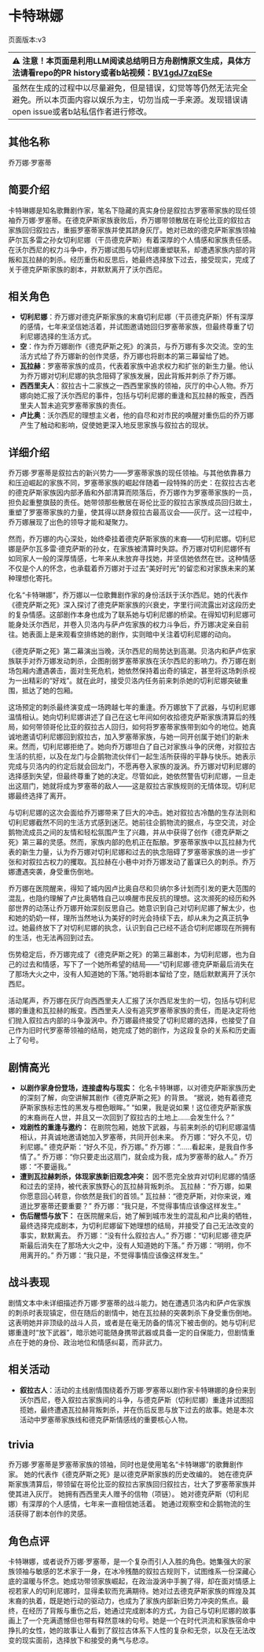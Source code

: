 # 卡特琳娜
页面版本:v3
 

| :warning: 注意！本页面是利用LLM阅读总结明日方舟剧情原文生成，具体方法请看repo的PR history或者b站视频：[BV1gdJ7zqESe](https://www.bilibili.com/video/BV1gdJ7zqESe/)         |
|:----------------------------|
| 虽然在生成的过程中以尽量避免，但是错误，幻觉等等仍然无法完全避免。所以本页面内容以娱乐为主，切勿当成一手来源。发现错误请open issue或者b站私信作者进行修改。|



## 其他名称
乔万娜·罗塞蒂
## 简要介绍
卡特琳娜是知名歌舞剧作家，笔名下隐藏的真实身份是叙拉古罗塞蒂家族的现任领袖乔万娜·罗塞蒂。在德克萨斯家族衰败后，乔万娜带领散居在哥伦比亚的叙拉古家族回归叙拉古，重振罗塞蒂家族并使其跻身灰厅。她对已故的德克萨斯家族领袖萨尔瓦多雷之孙女切利尼娜（干员德克萨斯）有着深厚的个人情感和家族责任感。在沃尔西尼的权力斗争中，乔万娜试图与切利尼娜重塑联系，却遭遇家族内部的背叛和瓦拉赫的刺杀。经历重伤和反思后，她最终选择放下过去，接受现实，完成了关于德克萨斯家族的剧本，并默默离开了沃尔西尼。
## 相关角色
-   **切利尼娜**：乔万娜对德克萨斯家族的末裔切利尼娜（干员德克萨斯）怀有深厚的感情，七年来坚信她活着，并试图邀请她回归罗塞蒂家族，但最终尊重了切利尼娜选择的生活方式。
-   **空**：作为乔万娜剧作《德克萨斯之死》的演员，与乔万娜有多次交流。空的生活方式给了乔万娜新的创作灵感，乔万娜也将剧本的第三幕留给了她。
-   **瓦拉赫**：罗塞蒂家族的成员，代表着家族中追求权力和扩张的新生力量。他认为乔万娜对切利尼娜的执念阻碍了家族发展，因此背叛并刺杀了乔万娜。
-   **西西里夫人**：叙拉古十二家族之一西西里家族的领袖，灰厅的中心人物。乔万娜向她汇报了沃尔西尼的事件，包括与切利尼娜的重逢和瓦拉赫的叛变，西西里夫人暂未追究罗塞蒂家族的责任。
-   **卢比奥**：沃尔西尼的理想主义者，他的自尽和对市民的唤醒对重伤后的乔万娜产生了触动和影响，促使她更深入地反思家族与叙拉古的现状。
## 详细介绍
乔万娜·罗塞蒂是叙拉古的新兴势力——罗塞蒂家族的现任领袖。与其他依靠暴力和压迫崛起的家族不同，罗塞蒂家族的崛起伴随着一段特殊的历史：在叙拉古古老的德克萨斯家族因内部矛盾和外部清算而陨落后，乔万娜作为罗塞蒂家族的一员，担负起重整旗鼓的责任。她带领那些散居在哥伦比亚的叙拉古家族成员回归故土，重塑了罗塞蒂家族的力量，使其得以跻身叙拉古最高议会——灰厅。这一过程中，乔万娜展现了出色的领导才能和凝聚力。

然而，乔万娜的内心深处，始终牵挂着德克萨斯家族的末裔——切利尼娜。切利尼娜是萨尔瓦多雷·德克萨斯的孙女，在家族被清算时失踪。乔万娜对切利尼娜怀有如同家人一般的深厚情感，七年来从未放弃寻找她，并坚信她依然在世。这种情感不仅是个人的怀念，也承载着乔万娜对于过去“美好时光”的留恋和对家族未来的某种理想化寄托。

化名“卡特琳娜”，乔万娜以一位歌舞剧作家的身份活跃于沃尔西尼。她的代表作《德克萨斯之死》深入探讨了德克萨斯家族的兴衰史，字里行间流露出对这段历史的复杂情感。这部剧作本身也成为了联系她与切利尼娜的桥梁。在得知切利尼娜可能身处沃尔西尼，并卷入贝洛内与萨卢佐家族的权力斗争后，乔万娜决定亲自前往。她表面上是来观看空排练她的剧作，实则暗中关注着切利尼娜的动向。

《德克萨斯之死》第二幕演出当晚，沃尔西尼的局势达到高潮。贝洛内和萨卢佐家族联手对乔万娜发动刺杀，企图削弱罗塞蒂家族在沃尔西尼的影响力。乔万娜在剧场包厢内遭遇袭击，面对生死危机，她依然保持着出奇的镇定，甚至将这场刺杀视为一出精彩的“好戏”。就在此时，接受贝洛内任务前来刺杀她的切利尼娜突破重围，抵达了她的包厢。

这场预定的刺杀最终演变成一场跨越七年的重逢。乔万娜放下了武器，与切利尼娜温情相认。她向切利尼娜讲述了自己在这七年间如何收拾德克萨斯家族清算后的残局，如何带领哥伦比亚的叙拉古人回归，如何将罗塞蒂家族带到如今的地位。她真诚地邀请切利尼娜回到叙拉古，加入罗塞蒂家族，与她一同开创属于她们的新未来。然而，切利尼娜拒绝了。她向乔万娜坦白了自己对家族斗争的厌倦，对叙拉古生活的抗拒，以及在龙门与企鹅物流伙伴们一起生活所获得的平静与快乐。她表示完成与贝洛内的约定后就会回龙门，不愿再卷入家族的漩涡。乔万娜对切利尼娜的选择感到失望，但最终尊重了她的决定。尽管如此，她依然警告切利尼娜，一旦走出这扇门，她就将成为罗塞蒂的敌人——这是叙拉古家族规则的无情体现。切利尼娜最终选择了离开。

与切利尼娜的这次会面给乔万娜带来了巨大的冲击。她对叙拉古冷酷的生存法则和切利尼娜截然不同的生活方式感到迷茫。她前往企鹅物流的据点，与空交流，对企鹅物流成员之间的友情和轻松氛围产生了兴趣，并从中获得了创作《德克萨斯之死》第三幕的灵感。然而，家族内部的危机正在酝酿。罗塞蒂家族中以瓦拉赫为代表的新生力量，认为乔万娜对切利尼娜和过去的执念阻碍了罗塞蒂家族的进一步扩张和对叙拉古权力的攫取。瓦拉赫在小巷中对乔万娜发动了蓄谋已久的刺杀。乔万娜遭遇突袭，身受重伤倒地。

乔万娜在医院醒来，得知了城内因卢比奥自尽和贝纳尔多计划而引发的更大范围的混乱，也隐约理解了卢比奥牺牲自己以唤醒市民反抗的理想。这次濒死的经历和外部世界的动荡让乔万娜开始深刻反思自己。她意识到自己对切利尼娜了解太少，也和她的奶奶一样，理所当然地认为美好的时光会持续下去，却从未为之真正抗争过。她最终放下了对切利尼娜的执念，认识到自己已经不适合切利尼娜现在所拥有的生活，也无法再回到过去。

伤势稳定后，乔万娜完成了《德克萨斯之死》的第三幕剧本，为切利尼娜，也为自己的过去和情感，写下了一个她所希望的结局——“切利尼娜·德克萨斯最后消失在了那场大火之中，没有人知道她的下落。”她将剧本留给了空，随后默默离开了沃尔西尼。

活动尾声，乔万娜在灰厅向西西里夫人汇报了沃尔西尼发生的一切，包括与切利尼娜的重逢和瓦拉赫的叛变。西西里夫人没有追究罗塞蒂家族的责任，而是决定将他们抛入叙拉古内部的斗争漩涡中。乔万娜最终接受了切利尼娜的选择，也接受了自己作为旧时代罗塞蒂领袖的结局，她完成了她的剧作，为这段复杂的关系和历史画上了句号。
## 剧情高光
*   **以剧作家身份登场，连接虚构与现实：** 化名卡特琳娜，以对德克萨斯家族历史的深刻了解，向空讲解其剧作《德克萨斯之死》的背景。
    “据说，她有着德克萨斯家族标志性的黑发与橙色眼眸。”
    “如果，我是说如果！这位德克萨斯家族的末裔尚在人世，并且又一次回到了叙拉古的土地上......会发生什么？”
*   **戏剧性的重逢与邀约：** 在剧院包厢，她放下武器，与前来刺杀的切利尼娜温情相认，并真诚地邀请她加入罗塞蒂，共同开创未来。
    乔万娜：“好久不见，切利尼娜。”
    德克萨斯：“好久不见，乔万娜。”
    乔万娜：“......看起来，是我自作多情了。”
    乔万娜：“你只要走出这扇门，就会成为我，成为罗塞蒂的敌人。”
    乔万娜：“不要逼我。”
*   **遭到瓦拉赫刺杀，体现家族新旧观念冲突：** 因不愿完全放弃对切利尼娜的情感和过去的坚持，被代表家族野心的瓦拉赫背叛刺杀。
    瓦拉赫：“乔万娜，如果你愿意回心转意，你依然是我们的首领。”
    瓦拉赫：“德克萨斯，对你来说，难道比罗塞蒂还要重要？”
    乔万娜：“我只是，不觉得事情应该像这样发生。”
*   **伤后醒悟与放下：** 在医院醒来后，她了解到城市发生的混乱和卢比奥的牺牲，最终选择完成剧本，为切利尼娜留下她理想的结局，并接受了自己无法改变的事实，默默离去。
    乔万娜：“没有什么叙拉古人。”
    乔万娜：“切利尼娜·德克萨斯最后消失在了那场大火之中，没有人知道她的下落。”
    乔万娜：“明明，你不用离开的。”
    乔万娜：“我只是，不觉得事情应该像这样发生。”
## 战斗表现
剧情文本中未详细描述乔万娜·罗塞蒂的战斗能力。她在遭遇贝洛内和萨卢佐家族的刺杀时表现镇定，但在随后的剧情中，她在瓦拉赫的突袭刺杀下身受重伤倒地。这表明她并非顶级的战斗人员，或者是在毫无防备的情况下被击倒的。她与切利尼娜重逢时“放下武器”，暗示她可能随身携带武器或具备一定的自保能力，但剧情重点在于她的身份、政治地位和情感纠葛，而非武力。
## 相关活动
-   **叙拉古人**：活动的主线剧情围绕着乔万娜·罗塞蒂以剧作家卡特琳娜的身份来到沃尔西尼，卷入叙拉古家族间的斗争，与德克萨斯（切利尼娜）重逢并试图招揽她，最终遭遇瓦拉赫背叛刺杀，并在伤后反思与放下过去的故事。她是本次活动中罗塞蒂家族线和德克萨斯情感线的重要核心人物。
## trivia
乔万娜·罗塞蒂是罗塞蒂家族的领袖，同时也是使用笔名“卡特琳娜”的歌舞剧作家。
她的代表作《德克萨斯之死》是以德克萨斯家族的历史改编的。
她在德克萨斯家族清算后，带领留在哥伦比亚的叙拉古家族回归叙拉古，壮大了罗塞蒂家族并使其进入灰厅。
她拥有西西里夫人赠予的信物（项链）。
她对德克萨斯（切利尼娜）有深厚的个人感情，七年来一直相信她活着。
她通过观察空和企鹅物流的生活获得了剧本创作的灵感。
## 角色点评
卡特琳娜，或者说乔万娜·罗塞蒂，是一个复杂而引人入胜的角色。她集强大的家族领袖与敏感的艺术家于一身，在冰冷残酷的叙拉古规则下，试图维系一份深藏心底的温暖与怀念。她成功带领家族崛起，在政治漩涡中手腕了得，却在面对情感上视若家人的切利尼娜时，显得柔软而充满期待。她对过去德克萨斯家族的辉煌及其末裔的执着，既是她行动的驱动力，也成为了家族内部新旧势力冲突的焦点。最终，在经历了背叛与重伤之后，她通过完成剧本的方式，为自己与切利尼娜的故事画上了一个充满遗憾但也带有释然意味的句号。她是一个在时代洪流和家族宿命中挣扎的女性，她的故事让人看到了叙拉古体系下人性的复杂和无奈，以及在无法改变的现实面前，选择放下和接受的勇气与悲凉。